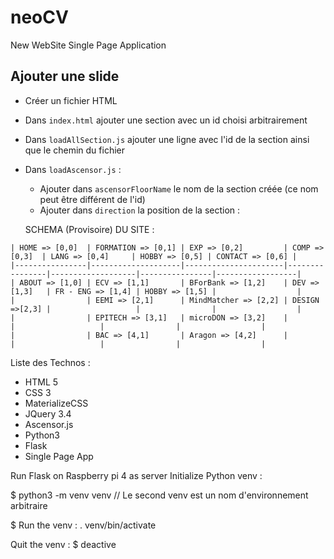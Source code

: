 # neoCV
New WebSite
Single Page Application

## Ajouter une slide

- Créer un fichier HTML
- Dans `index.html` ajouter une section avec un id choisi arbitrairement
- Dans `loadAllSection.js` ajouter une ligne avec l'id de la section ainsi que le chemin du fichier
- Dans `loadAscensor.js` :
    - Ajouter dans `ascensorFloorName` le nom de la section créée (ce nom peut être différent de l'id)
    - Ajouter dans `direction` la position de la section :
    
    SCHEMA (Provisoire) DU SITE :
```
| HOME => [0,0]  | FORMATION => [0,1] | EXP => [0,2]         | COMP => [0,3]  | LANG => [0,4]     | HOBBY => [0,5] | CONTACT => [0,6] |
|----------------|--------------------|----------------------|----------------|-------------------|----------------|------------------|
| ABOUT => [1,0] | ECV => [1,1]       | BForBank => [1,2]    | DEV => [1,3]   | FR - ENG => [1,4] | HOBBY => [1,5] |                  |
|                | EEMI => [2,1]      | MindMatcher => [2,2] | DESIGN =>[2,3] |                   |                |                  |
|                | EPITECH => [3,1]   | microDON => [3,2]    |                |                   |                |                  |
|                | BAC => [4,1]       | Aragon => [4,2]      |                |                   |                |                  |
```    

Liste des Technos :
- HTML 5
- CSS 3
- MaterializeCSS
- JQuery 3.4
- Ascensor.js
- Python3
- Flask
- Single Page App

Run Flask on Raspberry pi 4 as server
Initialize Python venv :

$ python3 -m venv venv
// Le second venv est un nom d'environnement arbitraire

$ Run the venv :
. venv/bin/activate

Quit the venv :
$ deactive